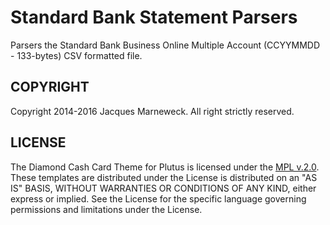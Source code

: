 # Standard Bank Statement Parsers

Parsers the Standard Bank Business Online Multiple Account (CCYYMMDD - 133-bytes)
CSV formatted file.

## COPYRIGHT

Copyright 2014-2016 Jacques Marneweck.  All right strictly reserved.

## LICENSE

The Diamond Cash Card Theme for Plutus is licensed under the [MPL v.2.0](LICENSE).
These templates are distributed under the License is distributed
on an "AS IS" BASIS, WITHOUT WARRANTIES OR CONDITIONS OF ANY KIND,
either express or implied. See the License for the specific language
governing permissions and limitations under the License.
